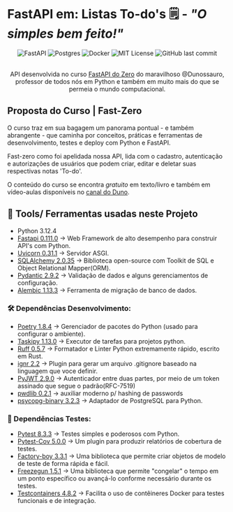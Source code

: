 # FastAPI em: **Listas To-do's** :spiral_notepad: - _"O simples bem feito!"_ 

<div align='center'>
<img alt="FastAPI" src="https://img.shields.io/badge/FastAPI-005571?logo=fastapi">
<img alt="Postgres" src="https://img.shields.io/badge/postgres-%23316192.svg?logo=postgresql&logoColor=white">
<img alt="Docker" src="https://img.shields.io/badge/docker-%230db7ed.svg?logo=docker&logoColor=white">
<img alt="MIT License" src="https://img.shields.io/badge/License-MIT-green.svg">
<img alt="GitHub last commit" src="https://img.shields.io/github/last-commit/amanmdest/fast_zero_sync?color=orange">
</div>
<br>
<p align='center'>API desenvolvida no curso <a href="https://fastapidozer.dunossauro.com/">FastAPI do Zero</a> do maravilhoso @Dunossauro, professor de todos nós em Python e também em muito mais do que se permeia o mundo computacional.</p>

## Proposta do Curso | Fast-Zero 

O curso traz em sua bagagem um panorama pontual - e também abrangente - que caminha por conceitos, práticas e ferramentas de desenvolvimento, testes e deploy com Python e FastAPI.

Fast-zero como foi apelidada nossa API, lida com o cadastro, autenticação e autorizações de usuários que podem criar, editar e deletar suas respectivas notas 'To-do'.

O conteúdo do curso se encontra _gratuito_ em texto/livro e também em vídeo-aulas disponíveis no [canal do Duno](https://www.youtube.com/playlist?list=PLOQgLBuj2-3IuFbt-wJw2p2NiV9WTRzIP).

## 🧰 Tools/ Ferramentas usadas neste Projeto
- Python 3.12.4 
- [Fastapi 0.111.0](https://fastapi.tiangolo.com/) -> Web Framework de alto desempenho para construir API's com Python.
- [Uvicorn 0.31.1](https://www.uvicorn.org/) -> Servidor ASGI.
- [SQLAlchemy 2.0.35](https://docs.sqlalchemy.org/en/20/) -> Biblioteca open-source com Toolkit de SQL e Object Relational Mapper(ORM).
- [Pydantic 2.9.2](https://github.com/pydantic/pydantic/releases/tag/v2.9.2) -> Validação de dados e alguns gerenciamentos de configuração.
- [Alembic 1.13.3](https://alembic.sqlalchemy.org/en/latest/) -> Ferramenta de migração de banco de dados.
### 🛠️ Dependências Desenvolvimento:
- [Poetry 1.8.4](https://python-poetry.org/docs/#zsh) -> Gerenciador de pacotes do Python (usado para configurar o ambiente).
- [Taskipy 1.13.0](https://pypi.org/project/taskipy/) -> Executor de tarefas para projetos python.
- [Ruff 0.5.7](https://docs.astral.sh/ruff/) -> Formatador e Linter Python extremamente rápido, escrito em Rust.
- [ignr 2.2](https://pypi.org/project/ignr/) -> Plugin para gerar um arquivo .gitignore baseado na linguagem que voce definir.
- [PyJWT 2.9.0](https://pyjwt.readthedocs.io/en/stable/) -> Autenticador entre duas partes, por meio de um token assinado que segue o padrão(RFC-7519)
- [pwdlib 0.2.1](https://pypi.org/project/pwdlib/) -> auxiliar moderno p/ hashing de passwords
- [psycopg-binary 3.2.3](https://pypi.org/project/psycopg-binary/)  -> Adaptador de PostgreSQL para Python.
### 🧪 Dependências Testes:
- [Pytest 8.3.3](https://docs.pytest.org/en/stable/index.html) -> Testes simples e poderosos com Python.
- [Pytest-Cov 5.0.0](https://pytest-cov.readthedocs.io/en/latest/) -> Um plugin para produzir relatórios de cobertura de testes.
- [Factory-boy 3.3.1](https://factoryboy.readthedocs.io/en/latest/) -> Uma biblioteca que permite criar objetos de modelo de teste de forma rápida e fácil.
- [Freezegun 1.5.1](https://github.com/spulec/freezegun) -> Uma biblioteca que permite "congelar" o tempo em um ponto específico ou avançá-lo conforme necessário durante os testes.
- [Testcontainers 4.8.2](https://github.com/testcontainers) -> Facilita o uso de contêineres Docker para testes funcionais e de integração.
